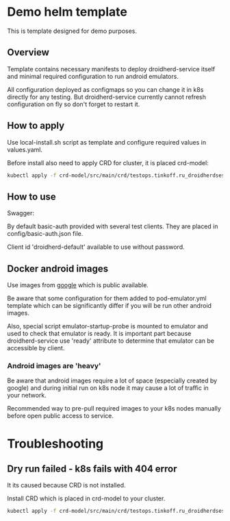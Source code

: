 # Demo helm template

This is template designed for demo purposes.

## Overview

Template contains necessary manifests to deploy droidherd-service itself and minimal required configuration
to run android emulators.

All configuration deployed as configmaps so you can change it in k8s directly for any
testing. But droidherd-service currently cannot refresh configuration on fly so don't forget to restart it.

## How to apply

Use local-install.sh script as template and configure required values in values.yaml.

Before install also need to apply CRD for cluster, it is placed crd-model:

```bash
kubectl apply -f crd-model/src/main/crd/testops.tinkoff.ru_droidherdsessions.yaml
```

## How to use

Swagger:

By default basic-auth provided with several test clients.
They are placed in config/basic-auth.json file.

Client id 'droidherd-default' available to use without password.

## Docker android images

Use images from [google](https://github.com/google/android-emulator-container-scripts) which is public available.

Be aware that some configuration for them added to pod-emulator.yml template which can be significantly differ
if you will be run other android images.

Also, special script emulator-startup-probe is mounted to emulator and used
to check that emulator is ready. It is important part because
droidherd-service use 'ready' attribute to determine that emulator can be accessible by client.

### Android images are 'heavy'

Be aware that android images require a lot of space (especially created by google) and during initial run on k8s node
it may cause a lot of traffic in your network.

Recommended way to pre-pull required images to your k8s nodes manually 
before open public access to service.


# Troubleshooting

## Dry run failed - k8s fails with 404 error

It its caused because CRD is not installed.

Install CRD which is placed in crd-model to your cluster.
```bash
kubectl apply -f crd-model/src/main/crd/testops.tinkoff.ru_droidherdsessions.yaml
```
